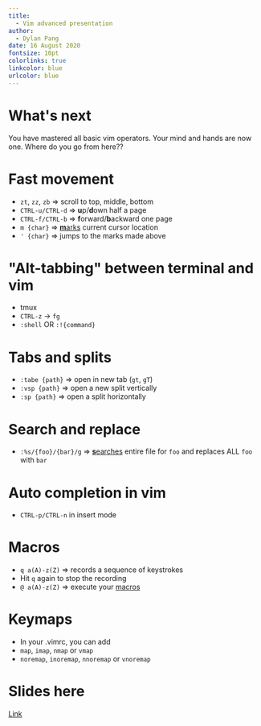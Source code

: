 ```yaml
---
title:
  - Vim advanced presentation
author:
  - Dylan Pang
date: 16 August 2020
fontsize: 10pt
colorlinks: true
linkcolor: blue
urlcolor: blue
---
```


# What's next

You have mastered all basic vim operators. Your mind and hands are now one. Where do you go from here??

# Fast movement

- `zt`, `zz`, `zb` => scroll to top, middle, bottom
- `CTRL-u/CTRL-d` => **u**p/**d**own half a page
- `CTRL-f/CTRL-b` => **f**orward/**b**ackward one page
- `m {char}` => [**m**arks](https://vim.fandom.com/wiki/Using_marks) current cursor location
- `' {char}` => jumps to the marks made above

# "Alt-tabbing" between terminal and vim

- tmux
- `CTRL-z` -> `fg`
- `:shell` OR `:!{command}`

# Tabs and splits

- `:tabe {path}` => open in new tab (`gt`, `gT`)
- `:vsp {path}` => open a new split vertically
- `:sp {path}` => open a split horizontally

# Search and replace

- `:%s/{foo}/{bar}/g` => [**s**earches](https://vim.fandom.com/wiki/Search_and_replace) entire file for `foo` and **r**eplaces ALL `foo` with `bar`

# Auto completion in vim

- `CTRL-p/CTRL-n` in insert mode

# Macros

- `q a(A)-z(Z)` => records a sequence of keystrokes
- Hit `q` again to stop the recording
- `@ a(A)-z(Z)` => execute your [macros](https://vim.fandom.com/wiki/Macros)

# Keymaps

- In your .vimrc, you can add
- `map`, `imap`, `nmap` or `vmap`
- `noremap`, `inoremap`, `nnoremap` or `vnoremap`

# Slides here

[Link](https://github.com/dylanpjx/unix-workshop)
